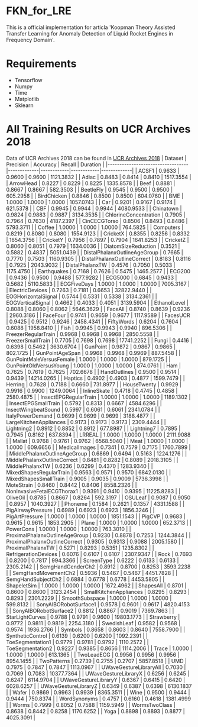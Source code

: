 # FKN_for_LRE
This is a official implementation for articla 'Koopman Theory Assisted Transfer Learning for Anomaly Detection of Liquid Rocket Engines in Frequency Domain'.

# Requirements
- Tensorflow
- Numpy
- Time
- Matplotlib
- Sklearn

# All Training Results on UCR Archives 2018
Data of UCR Archives 2018 can be found in [UCR Archives 2018](https://www.cs.ucr.edu/~eamonn/time_series_data_2018/)
| Dataset                          | Precision   | Accuracy   | Recall     | Duration    |
|----------------------------------|-------------|------------|------------|-------------|
| ACSF1                            | 0.9633      | 0.9600     | 0.9600     | 1121.3832   |
| Adiac                            | 0.8483      | 0.8414     | 0.8410     | 1517.3554   |
| ArrowHead                        | 0.8227      | 0.8229     | 0.8225     | 1335.8578   |
| Beef                             | 0.8881      | 0.8667     | 0.8667     | 582.3503    |
| BeetleFly                        | 0.9545      | 0.9500     | 0.9500     | 605.2958    |
| BirdChicken                      | 0.8846      | 0.8500     | 0.8500     | 604.0760    |
| BME                              | 1.0000      | 1.0000     | 1.0000     | 1057.0743   |
| Car                              | 0.9201      | 0.9167     | 0.9174     | 621.5378    |
| CBF                              | 0.9945      | 0.9944     | 0.9944     | 4080.9533   |
| Chinatown                        | 0.9824      | 0.9883     | 0.9887     | 3134.3535   |
| ChlorineConcentration            | 0.7905      | 0.7964     | 0.7630     | 4187.2397   |
| CinCECGTorso                     | 0.8506      | 0.8493     | 0.8486     | 5793.3711   |
| Coffee                           | 1.0000      | 1.0000     | 1.0000     | 764.5825    |
| Computers                        | 0.8219      | 0.8080     | 0.8080     | 1554.9123   |
| CricketX                         | 0.8355      | 0.8256     | 0.8332     | 1654.3756   |
| CricketY                         | 0.7956      | 0.7897     | 0.7904     | 1641.8253   |
| CricketZ                         | 0.8060      | 0.8051     | 0.7979     | 1634.0036   |
| DiatomSizeReduction              | 0.3521      | 0.5882     | 0.4837     | 5051.0439   |
| DistalPhalanxOutlineAgeGroup     | 0.7665      | 0.7770     | 0.7503     | 1160.9305   |
| DistalPhalanxOutlineCorrect      | 0.8183      | 0.8116     | 0.7925     | 2043.9032   |
| DistalPhalanxTW                  | 0.4576      | 0.7050     | 0.5033     | 1175.4750   |
| Earthquakes                      | 0.7168      | 0.7626     | 0.5475     | 1465.2577   |
| ECG200                           | 0.9436      | 0.9500     | 0.9488     | 577.9282    |
| ECG5000                          | 0.6845      | 0.9433     | 0.5682     | 5110.5833   |
| ECGFiveDays                      | 1.0000      | 1.0000     | 1.0000     | 7005.3167   |
| ElectricDevices                  | 0.7263      | 0.7181     | 0.6653     | 32822.9440  |
| EOGHorizontalSignal              | 0.5744      | 0.5331     | 0.5338     | 3134.2361   |
| EOGVerticalSignal                | 0.4662      | 0.4033     | 0.4051     | 3139.5904   |
| EthanolLevel                     | 0.8088      | 0.8060     | 0.8062     | 5646.3629   |
| FaceAll                          | 0.8740      | 0.8639     | 0.9236     | 2960.3186   |
| FaceFour                         | 0.9741      | 0.9659     | 0.9677     | 1117.9589   |
| FacesUCR                         | 0.9425      | 0.9512     | 0.9246     | 2458.4341   |
| FiftyWords                       | 0.6204      | 0.7604     | 0.6088     | 1958.8410   |
| Fish                             | 0.9945      | 0.9943     | 0.9940     | 896.5306    |
| FreezerRegularTrain              | 0.9968      | 0.9968     | 0.9968     | 2850.5558   |
| FreezerSmallTrain                | 0.7705      | 0.7698     | 0.7698     | 17741.2252  |
| Fungi                            | 0.4416      | 0.6398     | 0.5462     | 3630.6704   |
| GunPoint                         | 0.9872      | 0.9867     | 0.9865     | 802.1725    |
| GunPointAgeSpan                  | 0.9968      | 0.9968     | 0.9969     | 887.5458    |
| GunPointMaleVersusFemale         | 1.0000      | 1.0000     | 1.0000     | 879.1725    |
| GunPointOldVersusYoung           | 1.0000      | 1.0000     | 1.0000     | 874.0761    |
| Ham                              | 0.7625      | 0.7619     | 0.7625     | 702.6678    |
| HandOutlines                     | 0.9500      | 0.9514     | 0.9439     | 14214.0265  |
| Haptics                          | 0.4902      | 0.4903     | 0.4877     | 1599.7479   |
| Herring                          | 0.7628      | 0.7188     | 0.6660     | 731.8977    |
| HouseTwenty                      | 0.9929      | 0.9916     | 0.9900     | 1249.0064   |
| InlineSkate                      | 0.4718      | 0.4745     | 0.4858     | 2580.4875   |
| InsectEPGRegularTrain            | 1.0000      | 1.0000     | 1.0000     | 1189.1302   |
| InsectEPGSmallTrain              | 0.5792      | 0.8313     | 0.6667     | 4584.6296   |
| InsectWingbeatSound              | 0.5997      | 0.6061     | 0.6061     | 2341.0784   |
| ItalyPowerDemand                 | 0.9699      | 0.9699     | 0.9699     | 3188.4877   |
| LargeKitchenAppliances           | 0.9173      | 0.9173     | 0.9173     | 2309.4444   |
| Lightning2                       | 0.8912      | 0.8852     | 0.8912     | 677.8987    |
| Lightning7                       | 0.7895      | 0.7945     | 0.8162     | 637.8394    |
| LRREAL                           | 1.0000      | 1.0000     | 1.0000     | 2111.9088   |
| Mallat                           | 0.9768      | 0.9761     | 0.9762     | 6568.5040   |
| Meat                             | 1.0000      | 1.0000     | 1.0000     | 609.6656    |
| MedicalImages                    | 0.7341      | 0.7579     | 0.7175     | 1760.7899   |
| MiddlePhalanxOutlineAgeGroup     | 0.6869      | 0.6494     | 0.5163     | 1224.1276   |
| MiddlePhalanxOutlineCorrect      | 0.8481      | 0.8282     | 0.8089     | 2018.3105   |
| MiddlePhalanxTW                  | 0.6236      | 0.6299     | 0.4370     | 1283.9340   |
| MixedShapesRegularTrain          | 0.9563      | 0.9571     | 0.9570     | 6842.0130   |
| MixedShapesSmallTrain            | 0.9005      | 0.9035     | 0.9009     | 5736.3998   |
| MoteStrain                       | 0.8460      | 0.8442     | 0.8406     | 8558.2326   |
| NonInvasiveFetalECGThorax1       | 0.9391      | 0.9410     | 0.9395     | 11225.8283  |
| OliveOil                         | 0.8785      | 0.8667     | 0.8264     | 592.3197    |
| OSULeaf                          | 0.9087      | 0.9050     | 0.8957     | 1040.3927   |
| Phoneme                          | 0.1584      | 0.2621     | 0.1357     | 4331.1588   |
| PigAirwayPressure                | 0.6989      | 0.6923     | 0.6923     | 1856.3246   |
| PigArtPressure                   | 1.0000      | 1.0000     | 1.0000     | 1851.1543   |
| PigCVP                           | 0.9683      | 0.9615     | 0.9615     | 1853.2905   |
| Plane                            | 1.0000      | 1.0000     | 1.0000     | 652.3713    |
| PowerCons                        | 1.0000      | 1.0000     | 1.0000     | 763.3010    |
| ProximalPhalanxOutlineAgeGroup   | 0.9230      | 0.8878     | 0.7253     | 1244.3844   |
| ProximalPhalanxOutlineCorrect    | 0.9305      | 0.9313     | 0.9088     | 2005.1580   |
| ProximalPhalanxTW                | 0.5271      | 0.8293     | 0.5351     | 1235.8302   |
| RefrigerationDevices             | 0.6076      | 0.6107     | 0.6107     | 2307.9347   |
| Rock                             | 0.7693      | 0.8200     | 0.7817     | 994.3366    |
| ScreenType                       | 0.6222      | 0.6133     | 0.6133     | 2305.2142   |
| SemgHandGenderCh2                | 0.8912      | 0.8700     | 0.8253     | 3593.2238   |
| SemgHandMovementCh2              | 0.5936      | 0.5467     | 0.5467     | 4451.7828   |
| SemgHandSubjectCh2               | 0.6884      | 0.6778     | 0.6778     | 4453.5805   |
| ShapeletSim                      | 1.0000      | 1.0000     | 1.0000     | 1672.4962   |
| ShapesAll                        | 0.8701      | 0.8600     | 0.8600     | 3123.2454   |
| SmallKitchenAppliances           | 0.8295      | 0.8293     | 0.8293     | 2301.2229   |
| SmoothSubspace                   | 1.0000      | 1.0000     | 1.0000     | 599.8132    |
| SonyAIBORobotSurface1            | 0.9578      | 0.9601     | 0.9617     | 4820.4153   |
| SonyAIBORobotSurface2            | 0.8812      | 0.8867     | 0.9019     | 7369.7863   |
| StarLightCurves                  | 0.9788      | 0.9791     | 0.9600     | 19803.1773  |
| Strawberry                       | 0.9772      | 0.9811     | 0.9819     | 2254.3180   |
| SwedishLeaf                      | 0.9582      | 0.9568     | 0.9574     | 1936.2766   |
| Symbols                          | 0.8658      | 0.8603     | 0.8640     | 7558.7900   |
| SyntheticControl                 | 0.6139      | 0.6200     | 0.6200     | 1092.2391   |
| ToeSegmentation1                 | 0.9779      | 0.9781     | 0.9792     | 1110.2572   |
| ToeSegmentation2                 | 0.9227      | 0.9385     | 0.8656     | 1114.2006   |
| Trace                            | 1.0000      | 1.0000     | 1.0000     | 613.1365    |
| TwoLeadECG                       | 0.9956      | 0.9956     | 0.9956     | 8954.1455   |
| TwoPatterns                      | 0.2739      | 0.2755     | 0.2707     | 5857.8518   |
| UMD                              | 0.7975      | 0.7847     | 0.7847     | 1113.0967   |
| UWaveGestureLibraryAll           | 0.7030      | 0.7069     | 0.7083     | 10377.7364  |
| UWaveGestureLibraryX             | 0.6256      | 0.6245     | 0.6247     | 6114.9704   |
| UWaveGestureLibraryY             | 0.6367      | 0.6415     | 0.6420     | 6028.6257   |
| UWaveGestureLibraryZ             | 0.6349      | 0.6387     | 0.6398     | 6130.1837   |
| Wafer                            | 0.9869      | 0.9963     | 0.9939     | 8365.3511   |
| Wine                             | 0.9500      | 0.9444     | 0.9444     | 750.8374    |
| WordSynonyms                     | 0.4757      | 0.6160     | 0.4618     | 1381.4999   |
| Worms                            | 0.7999      | 0.8052     | 0.7588     | 1159.5949   |
| WormsTwoClass                    | 0.8638      | 0.8442     | 0.8258     | 1170.6252   |
| Yoga                             | 0.8898      | 0.8893     | 0.8877     | 4025.3091   |
